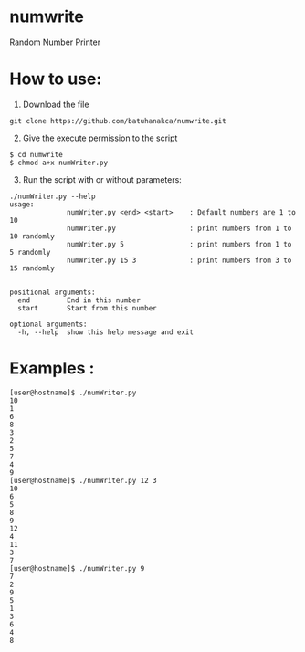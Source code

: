# numwrite
Random Number Printer

# How to use: 
1. Download the file 
```
git clone https://github.com/batuhanakca/numwrite.git
```
2. Give the execute permission to the script
```
$ cd numwrite
$ chmod a+x numWriter.py
```
3. Run the script with or without parameters: 
```
./numWriter.py --help
usage: 
              numWriter.py <end> <start>    : Default numbers are 1 to 10
              numWriter.py                  : print numbers from 1 to 10 randomly
              numWriter.py 5                : print numbers from 1 to 5 randomly 
              numWriter.py 15 3             : print numbers from 3 to 15 randomly 
        

positional arguments:
  end         End in this number
  start       Start from this number

optional arguments:
  -h, --help  show this help message and exit
```
# Examples : 
```
[user@hostname]$ ./numWriter.py 
10
1
6
8
3
2
5
7
4
9
[user@hostname]$ ./numWriter.py 12 3
10
6
5
8
9
12
4
11
3
7
[user@hostname]$ ./numWriter.py 9
7
2
9
5
1
3
6
4
8
```
